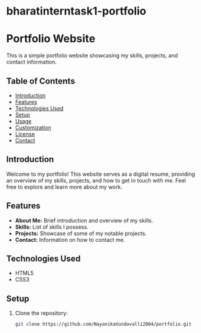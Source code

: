 # bharatinterntask1-portfolio
# Portfolio Website

This is a simple portfolio website showcasing my skills, projects, and contact information.

## Table of Contents

- [Introduction](#introduction)
- [Features](#features)
- [Technologies Used](#technologies-used)
- [Setup](#setup)
- [Usage](#usage)
- [Customization](#customization)
- [License](#license)
- [Contact](#contact)

## Introduction

Welcome to my portfolio! This website serves as a digital resume, providing an overview of my skills, projects, and how to get in touch with me. Feel free to explore and learn more about my work.

## Features

- **About Me:** Brief introduction and overview of my skills.
- **Skills:** List of skills I possess.
- **Projects:** Showcase of some of my notable projects.
- **Contact:** Information on how to contact me.

## Technologies Used

- HTML5
- CSS3

## Setup

1. Clone the repository:

   ```bash
   git clone https://github.com/NayanikaVundavalli2004/portfolio.git
